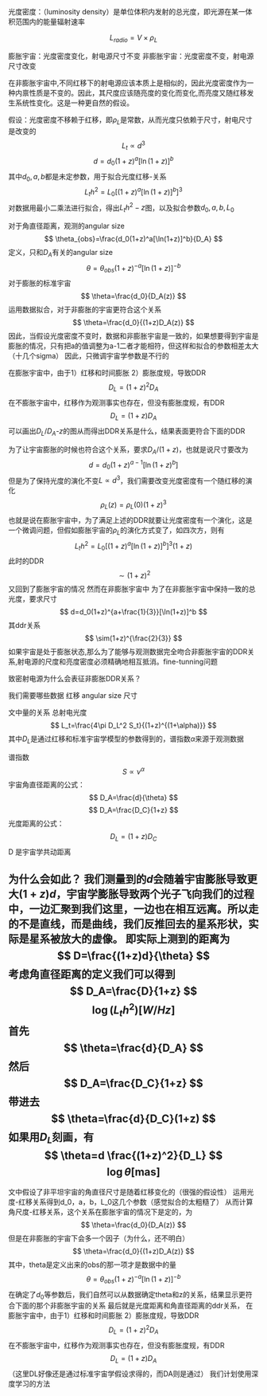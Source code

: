 光度密度：（luminosity density）是单位体积内发射的总光度，即光源在某一体积范围内的能量辐射速率

$$
L_{radio}=V \times \rho_L
$$

膨胀宇宙：光度密度变化，射电源尺寸不变
非膨胀宇宙：光度密度不变，射电源尺寸改变

在非膨胀宇宙中,不同红移下的射电源应该本质上是相似的，因此光度密度作为一种内禀性质是不变的。因此，其尺度应该随亮度的变化而变化,而亮度又随红移发生系统性变化。这是一种更自然的假设。

假设：光度密度不移赖于红移，即$\rho_L$是常数，从而光度只依赖于尺寸，射电尺寸是改变的
$$
L_t \propto d^3
$$
$$
d=d_0(1+z)^a[\ln (1+z)]^b
$$
其中$d_0,a,b$都是未定参数，用于拟合光度红移-关系
$$
L_t h^2=L_0[(1+z)^a[\ln (1+z)]^b]^3
$$
对数据用最小二乘法进行拟合，得出$L_t h^2-z$图，以及拟合参数$d_0,a,b,L_0$

对于角直径距离，观测的angular size
$$
\theta_{obs}=\frac{d_0(1+z)^a[\ln(1+z)]^b}{D_A}
$$
定义，只和$D_A$有关的angular size
$$
\theta=\theta_{obs}(1+z)^{-a}[\ln(1+z)]^{-b}
$$
对于膨胀的标准宇宙
$$
\theta=\frac{d_0}{D_A(z)}
$$
运用数据拟合，对于非膨胀的宇宙更符合这个关系
$$
\theta=\frac{d_0}{(1+z)D_A(z)}
$$
因此，当假设光度密度不变时，数据和非膨胀宇宙是一致的，如果想要得到宇宙是膨胀的情况，只有把a的值调整为a-1二者才能相符，但这样和拟合的参数相差太大（十几个sigma）
因此，只微调宇宙学参数是不行的


在膨胀宇宙中，由于1）红移和时间膨胀 2）膨胀度规，导致DDR
$$
D_L=(1+z)^2D_A
$$
在不膨胀宇宙中，红移作为观测事实也存在，但没有膨胀度规，有DDR
$$
D_L=(1+z)D_A
$$
可以画出$D_L/D_A\text{-}z$的图从而得出DDR关系是什么，结果表面更符合下面的DDR

为了让宇宙膨胀的时候也符合这个关系，要求$D_A/(1+z)$，也就是说尺寸要改为
$$
d=d_0(1+z)^{a-1}[\ln(1+z)^b]
$$
但是为了保持光度的演化不变$L \propto d^3$，我们需要改变光度密度有一个随红移的演化
$$
\rho_L(z)=\rho_L(0)(1+z)^3
$$
也就是说在膨胀宇宙中，为了满足上述的DDR就要让光度密度有一个演化，这是一个微调问题，但假如膨胀宇宙的$\rho_L$的演化方式变了，如四次方，则有
$$
L_th^2=L_0[(1+z)^a[\ln(1+z)]^b]^3(1+z)
$$
此时的DDR
$$
\sim(1+z)^2
$$
又回到了膨胀宇宙的情况
然而在非膨胀宇宙中
为了在非膨胀宇宙中保持一致的总光度，要求尺寸
$$
d=d_0(1+z)^{a+\frac{1}{3}}[\ln(1+z)]^b
$$
其ddr关系
$$
\sim(1+z)^{\frac{2}{3}}
$$
如果宇宙是处于膨胀状态,那么为了能够与观测数据完全吻合非膨胀宇宙的DDR关系,射电源的尺度和亮度密度必须精确地相互抵消。fine-tunning问题

致密射电源为什么会表征非膨胀DDR关系？

我们需要哪些数据
红移
angular size
尺寸

文中量的关系
总射电光度
$$
L_t=\frac{4\pi D_L^2 S_t}{(1+z)^{(1+\alpha)}}
$$
其中$D_L$是通过红移和标准宇宙学模型的参数得到的，谱指数$\alpha$来源于观测数据

谱指数
$$
S \propto \nu^\alpha
$$
宇宙角直径距离的公式：
$$
D_A=\frac{d}{\theta}
$$
$$
D_A=\frac{D_C}{1+z}
$$
光度距离的公式：
$$
D_L=(1+z)D_C
$$
D 是宇宙学共动距离

为什么会如此？
我们测量到的$d$会随着宇宙膨胀导致更大$(1+z)d$，宇宙学膨胀导致两个光子飞向我们的过程中，一边汇聚到我们这里，一边也在相互远离。所以走的不是直线，而是曲线，我们反推回去的星系形状，实际是星系被放大的虚像。
即实际上测到的距离为
$$
D=\frac{(1+z)d}{\theta}
$$
考虑角直径距离的定义我们可以得到
$$
D_A=\frac{D}{1+z}
$$
$$
\log(L_th^2)[W/Hz]
$$
首先
$$
\theta=\frac{d}{D_A}
$$
然后
$$
D_A=\frac{D_C}{1+z}
$$
带进去
$$
\theta=\frac{d}{D_C}(1+z)
$$
如果用$D_L$刻画，有
$$
\theta=d \frac{(1+z)^2}{D_L}
$$
$$
\log \theta[\text{mas}]
$$
---
文中假设了非平坦宇宙的角直径尺寸是随着红移变化的（很强的假设性）
运用光度-红移关系得到d_0，a，b，L_0这几个参数（感觉拟合的太粗糙了）
从而计算角尺度-红移关系，这个关系在膨胀宇宙的情况下是定的，为
$$
\theta=\frac{d_0}{D_A(z)}
$$
但是在非膨胀的宇宙下会多一个因子（为什么，还不明白）
$$
\theta=\frac{d_0}{(1+z)D_A(z)}
$$
其中，theta是定义出来的obs的那一项才是数据中的量
$$
\theta=\theta_{obs}(1+z)^{-a}[\ln(1+z)]^{-b}
$$
在确定了$d_0$等参数后，我们自然可以从数据确定theta和z的关系，结果显示更符合下面的那个非膨胀宇宙的关系
最后就是光度距离和角直径距离的ddr关系，
在膨胀宇宙中，由于1）红移和时间膨胀 2）膨胀度规，导致DDR
$$
D_L=(1+z)^2D_A
$$
在不膨胀宇宙中，红移作为观测事实也存在，但没有膨胀度规，有DDR
$$
D_L=(1+z)D_A
$$
（这里DL好像还是通过标准宇宙学假设求得的，而DA则是通过）
我们计划使用深度学习的方法